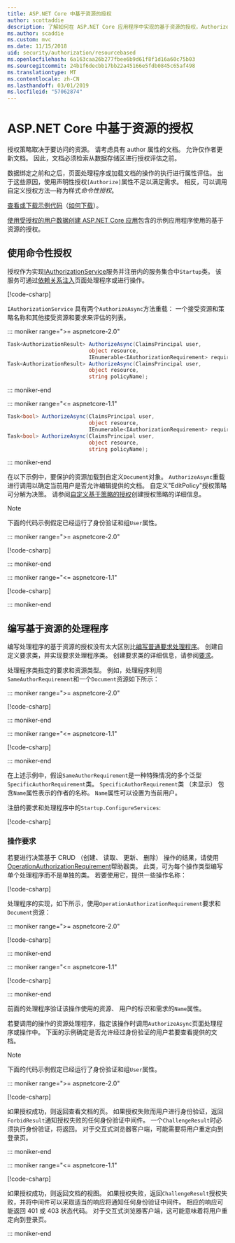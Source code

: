 ```yaml
---
title: ASP.NET Core 中基于资源的授权
author: scottaddie
description: 了解如何在 ASP.NET Core 应用程序中实现的基于资源的授权，Authorize 属性不会满足要求。
ms.author: scaddie
ms.custom: mvc
ms.date: 11/15/2018
uid: security/authorization/resourcebased
ms.openlocfilehash: 6a163caa26b277fbee6b9d61f8f1d16a60c75b03
ms.sourcegitcommit: 24b1f6decbb17bb22a45166e5fdb0845c65af498
ms.translationtype: MT
ms.contentlocale: zh-CN
ms.lasthandoff: 03/01/2019
ms.locfileid: "57062874"
---
```

# <a name="resource-based-authorization-in-aspnet-core"></a>ASP.NET Core 中基于资源的授权

授权策略取决于要访问的资源。 请考虑具有 author 属性的文档。 允许仅作者更新文档。 因此，文档必须检索从数据存储区进行授权评估之前。

数据绑定之前和之后，页面处理程序或加载文档的操作的执行进行属性评估。 出于这些原因，使用声明性授权`[Authorize]`属性不足以满足需求。 相反，可以调用自定义授权方法&mdash;称为样式*命令性授权*。

[查看或下载示例代码](https://github.com/aspnet/Docs/tree/master/aspnetcore/security/authorization/resourcebased/samples)（[如何下载](xref:index#how-to-download-a-sample)）。

[使用受授权的用户数据创建 ASP.NET Core 应用](xref:security/authorization/secure-data)包含的示例应用程序使用的基于资源的授权。

## <a name="use-imperative-authorization"></a>使用命令性授权

授权作为实现[IAuthorizationService](/dotnet/api/microsoft.aspnetcore.authorization.iauthorizationservice)服务并注册内的服务集合中`Startup`类。 该服务可通过[依赖关系注入](xref:fundamentals/dependency-injection)页面处理程序或进行操作。

[!code-csharp[](resourcebased/samples/ResourceBasedAuthApp2/Controllers/DocumentController.cs?name=snippet_IAuthServiceDI&highlight=6)]

`IAuthorizationService` 具有两个`AuthorizeAsync`方法重载： 一个接受资源和策略名称和其他接受资源和要求来评估的列表。

::: moniker range=">= aspnetcore-2.0"

```csharp
Task<AuthorizationResult> AuthorizeAsync(ClaimsPrincipal user,
                          object resource,
                          IEnumerable<IAuthorizationRequirement> requirements);
Task<AuthorizationResult> AuthorizeAsync(ClaimsPrincipal user,
                          object resource,
                          string policyName);
```

::: moniker-end

::: moniker range="<= aspnetcore-1.1"

```csharp
Task<bool> AuthorizeAsync(ClaimsPrincipal user,
                          object resource,
                          IEnumerable<IAuthorizationRequirement> requirements);
Task<bool> AuthorizeAsync(ClaimsPrincipal user,
                          object resource,
                          string policyName);
```

::: moniker-end

<a name="security-authorization-resource-based-imperative"></a>

在以下示例中，要保护的资源加载到自定义`Document`对象。 `AuthorizeAsync`重载进行调用以确定当前用户是否允许编辑提供的文档。 自定义"EditPolicy"授权策略可分解为决策。 请参阅[自定义基于策略的授权](xref:security/authorization/policies)创建授权策略的详细信息。

> [!NOTE]
> 下面的代码示例假定已经运行了身份验证和组`User`属性。

::: moniker range=">= aspnetcore-2.0"

[!code-csharp[](resourcebased/samples/ResourceBasedAuthApp2/Pages/Document/Edit.cshtml.cs?name=snippet_DocumentEditHandler)]

::: moniker-end

::: moniker range="<= aspnetcore-1.1"

[!code-csharp[](resourcebased/samples/ResourceBasedAuthApp1/Controllers/DocumentController.cs?name=snippet_DocumentEditAction)]

::: moniker-end

## <a name="write-a-resource-based-handler"></a>编写基于资源的处理程序

编写处理程序的基于资源的授权没有太大区别比[编写普通要求处理程序](xref:security/authorization/policies#security-authorization-policies-based-authorization-handler)。 创建自定义要求类，并实现要求处理程序类。 创建要求类的详细信息，请参阅[要求](xref:security/authorization/policies#requirements)。

处理程序类指定的要求和资源类型。 例如，处理程序利用`SameAuthorRequirement`和一个`Document`资源如下所示：

::: moniker range=">= aspnetcore-2.0"

[!code-csharp[](resourcebased/samples/ResourceBasedAuthApp2/Services/DocumentAuthorizationHandler.cs?name=snippet_HandlerAndRequirement)]

::: moniker-end

::: moniker range="<= aspnetcore-1.1"

[!code-csharp[](resourcebased/samples/ResourceBasedAuthApp1/Services/DocumentAuthorizationHandler.cs?name=snippet_HandlerAndRequirement)]

::: moniker-end

在上述示例中，假设`SameAuthorRequirement`是一种特殊情况的多个泛型`SpecificAuthorRequirement`类。 `SpecificAuthorRequirement`类 （未显示） 包含`Name`属性表示的作者的名称。 `Name`属性可以设置为当前用户。

注册的要求和处理程序中的`Startup.ConfigureServices`:

[!code-csharp[](resourcebased/samples/ResourceBasedAuthApp2/Startup.cs?name=snippet_ConfigureServicesSample&highlight=3-7,9)]

### <a name="operational-requirements"></a>操作要求

若要进行决策基于 CRUD （创建、 读取、 更新、 删除） 操作的结果，请使用[OperationAuthorizationRequirement](/dotnet/api/microsoft.aspnetcore.authorization.infrastructure.operationauthorizationrequirement)帮助器类。 此类，可为每个操作类型编写单个处理程序而不是单独的类。 若要使用它，提供一些操作名称：

[!code-csharp[](resourcebased/samples/ResourceBasedAuthApp2/Services/DocumentAuthorizationCrudHandler.cs?name=snippet_OperationsClass)]

处理程序的实现，如下所示，使用`OperationAuthorizationRequirement`要求和`Document`资源：

::: moniker range=">= aspnetcore-2.0"

[!code-csharp[](resourcebased/samples/ResourceBasedAuthApp2/Services/DocumentAuthorizationCrudHandler.cs?name=snippet_Handler)]

::: moniker-end

::: moniker range="<= aspnetcore-1.1"

[!code-csharp[](resourcebased/samples/ResourceBasedAuthApp1/Services/DocumentAuthorizationCrudHandler.cs?name=snippet_Handler)]

::: moniker-end

前面的处理程序验证该操作使用的资源、 用户的标识和需求的`Name`属性。

若要调用的操作的资源处理程序，指定该操作时调用`AuthorizeAsync`页面处理程序或操作中。 下面的示例确定是否允许经过身份验证的用户若要查看提供的文档。

> [!NOTE]
> 下面的代码示例假定已经运行了身份验证和组`User`属性。

::: moniker range=">= aspnetcore-2.0"

[!code-csharp[](resourcebased/samples/ResourceBasedAuthApp2/Pages/Document/View.cshtml.cs?name=snippet_DocumentViewHandler&highlight=10-11)]

如果授权成功，则返回查看文档的页。 如果授权失败而用户进行身份验证，返回`ForbidResult`通知授权失败的任何身份验证中间件。 一个`ChallengeResult`时必须执行身份验证，将返回。 对于交互式浏览器客户端，可能需要将用户重定向到登录页。

::: moniker-end

::: moniker range="<= aspnetcore-1.1"

[!code-csharp[](resourcebased/samples/ResourceBasedAuthApp1/Controllers/DocumentController.cs?name=snippet_DocumentViewAction&highlight=11-12)]

如果授权成功，则返回文档的视图。 如果授权失败，返回`ChallengeResult`授权失败，并将中间件可以采取适当的响应将通知任何身份验证中间件。 相应的响应可能返回 401 或 403 状态代码。 对于交互式浏览器客户端，这可能意味着将用户重定向到登录页。

::: moniker-end
